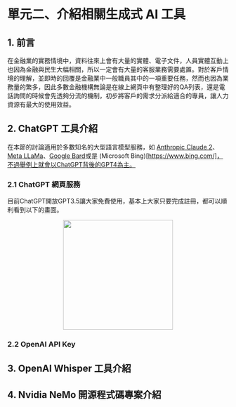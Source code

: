 # 單元二、介紹相關生成式 AI 工具

## 1. 前言
在金融業的實務情境中，資料往來上會有大量的實體、電子文件，人員實體互動上也因為金融與民生大幅相關，所以一定會有大量的客服業務需要處置。對於客戶情境的理解，並即時的回覆是金融業中一般職員其中的一項重要任務，然而也因為業務量的繁多，因此多數金融機構無論是在線上網頁中有整理好的QA列表，還是電話詢問的時候會先透夠分流的機制，初步將客戶的需求分派給適合的專員，讓人力資源有最大的使用效益。

## 2. ChatGPT 工具介紹
在本節的討論適用於多數知名的大型語言模型服務，如 [Anthropic Claude 2](https://www.anthropic.com/index/claude-2)、[Meta LLaMa](https://ai.meta.com/llama/)、[Google Bard](https://bard.google.com/chat?hl=zh-TW)或是 (Microsoft Bing)[https://www.bing.com/]，不過舉例上就會以ChatGPT背後的GPT4為主。

### 2.1 ChatGPT 網頁服務
目前ChatGPT開放GPT3.5讓大家免費使用，基本上大家只要完成註冊，都可以順利看到以下的畫面。

<div align=center>
<img src=".png" height="250px">
</div>


### 2.2 OpenAI API Key


## 3. OpenAI Whisper 工具介紹

## 4. Nvidia NeMo 開源程式碼專案介紹
